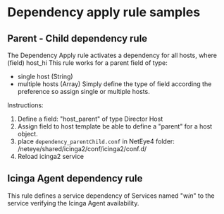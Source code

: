 # Dependency apply rule samples

## Parent - Child dependency rule

The Dependency Apply rule activates a dependency for all hosts, where (field) host_hi
This rule works for a parent field of type:
- single host (String)
- multiple hosts (Array)
Simply define the type of field according the preference so assign single or multiple hosts.

Instructions:
1) Define a field: "host_parent" of type Director Host
2) Assign field to host template be able to define a "parent" for a host object.
3) place `dependency_parentChild.conf` in NetEye4 folder: /neteye/shared/icinga2/conf/icinga2/conf.d/
4) Reload icinga2 service

## Icinga Agent dependency rule

This rule defines a service dependency of Services named "*win*" to the service verifying the Icinga Agent availability.
